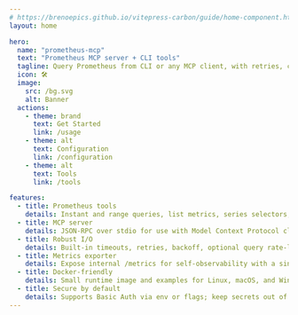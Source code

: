 ```yaml
---
# https://brenoepics.github.io/vitepress-carbon/guide/home-component.html
layout: home

hero:
  name: "prometheus-mcp"
  text: "Prometheus MCP server + CLI tools"
  tagline: Query Prometheus from CLI or any MCP client, with retries, caching, and an optional metrics exporter.
  icon: 🛠️
  image:
    src: /bg.svg
    alt: Banner
  actions:
    - theme: brand
      text: Get Started
      link: /usage
    - theme: alt
      text: Configuration
      link: /configuration
    - theme: alt
      text: Tools
      link: /tools

features:
  - title: Prometheus tools
    details: Instant and range queries, list metrics, series selectors, label values, and metric metadata.
  - title: MCP server
    details: JSON-RPC over stdio for use with Model Context Protocol clients like Claude Desktop.
  - title: Robust I/O
    details: Built-in timeouts, retries, backoff, optional query rate-limiting, and simple caching.
  - title: Metrics exporter
    details: Expose internal /metrics for self-observability with a single flag.
  - title: Docker-friendly
    details: Small runtime image and examples for Linux, macOS, and Windows hosts.
  - title: Secure by default
    details: Supports Basic Auth via env or flags; keep secrets out of configs.
---
```

